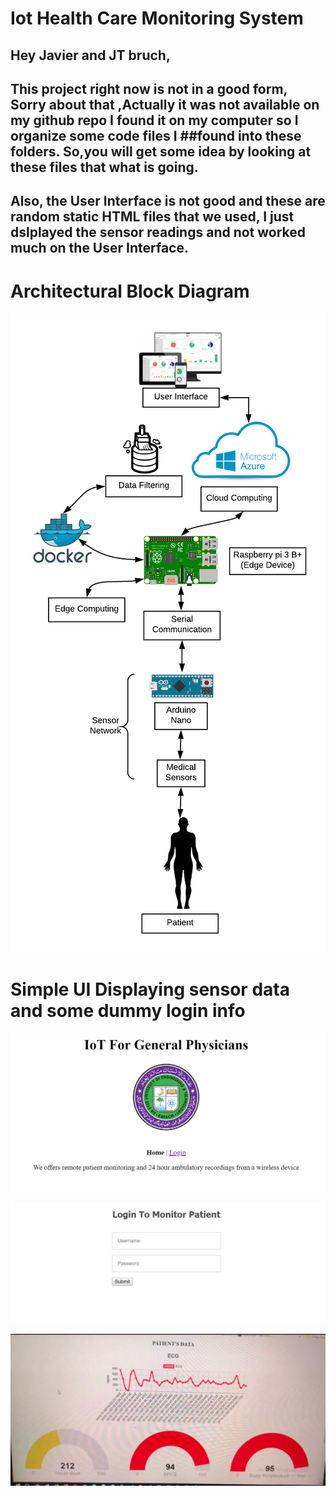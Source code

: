 # Iot Health Care Monitoring System

## Hey Javier and JT bruch,

## This project right now is not in a good form, Sorry about that ,Actually it was not available on my github repo I found it on my computer so I organize some code files I ##found into these folders. So,you will get some idea by looking at these files that what is going. 
## Also, the User Interface is not good and these are random static HTML files that we used, I just dslplayed the sensor readings and not worked much on the User Interface.
# Architectural Block Diagram
![Alt Text](/block-diagram.png)

# Simple UI Displaying sensor data and some dummy login info
![Alt Text](/simple-ui.png)

![Alt Text](/login.png)

![Alt Text](/sensor-readings.jpg
)

